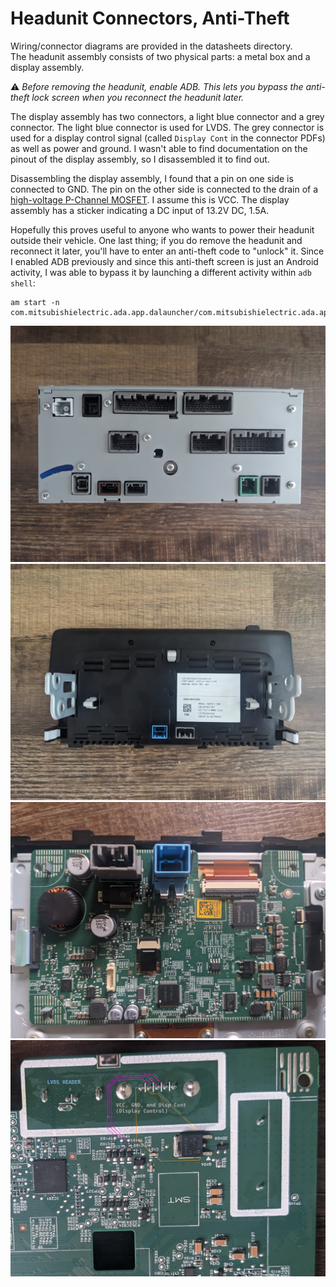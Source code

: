 # Headunit Connectors, Anti-Theft
Wiring/connector diagrams are provided in the datasheets directory.  
The headunit assembly consists of two physical parts: a metal box and a display assembly.

⚠️ *Before removing the headunit, enable ADB. This lets you bypass the anti-theft lock screen when you reconnect the headunit later.*

The display assembly has two connectors, a light blue connector and a grey connector.
The light blue connector is used for LVDS. The grey connector is used for a display control signal (called `Display Cont` in the connector PDFs)  as well as power and ground. I wasn't able to find documentation on the pinout of the display assembly, so I disassembled it to find out.

Disassembling the display assembly, I found that a pin on one side is connected to GND. The pin on the other side is connected to the drain of a [high-voltage P-Channel MOSFET](https://www.vishay.com/docs/67022/sqd40p10-40l.pdf). I assume this is VCC. The display assembly has a sticker indicating a DC input of 13.2V DC, 1.5A.

Hopefully this proves useful to anyone who wants to power their headunit outside their vehicle.
One last thing; if you do remove the headunit and reconnect it later, you'll have to enter an anti-theft code to "unlock" it. Since I enabled ADB previously and since this anti-theft screen is just an Android activity, I was able to bypass it by launching a different activity within `adb shell`:
```
am start -n com.mitsubishielectric.ada.app.dalauncher/com.mitsubishielectric.ada.app.dalauncher.OpeningDivideActivity
```

![2021 Honda Civic EX headunit, back](./2021-civic-ex-headunit-back.jpg)  
![2021 Honda Civic EX headunit display, back](./2021-civic-ex-headunit-display-back.jpg) 
![2021 Honda Civic EX headunit display, mainboard](./2021-civic-ex-headunit-display-mainboard.jpg)  
![2021 Honda Civic EX headunit display, mainboard, VCC and GND](./2021-civic-ex-headunit-display-mainboard-vcc-and-gnd.jpg)  
